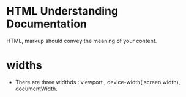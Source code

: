 # HTML Understanding Documentation

HTML, markup should convey the meaning of your content.

# widths

- There are three widthds : viewport , device-width( screen width), documentWidth.